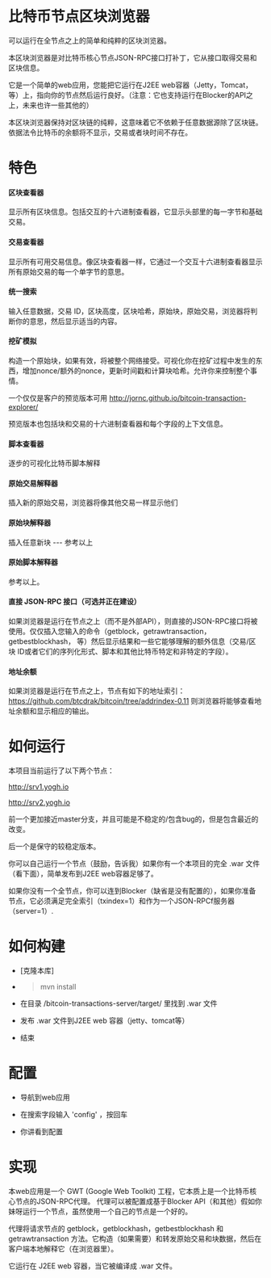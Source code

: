 # 比特币节点区块浏览器

可以运行在全节点之上的简单和纯粹的区块浏览器。

本区块浏览器是对比特币核心节点JSON-RPC接口打补丁，它从接口取得交易和区块信息。

它是一个简单的web应用，您能把它运行在J2EE web容器（Jetty，Tomcat，等）上，指向你的节点然后运行良好。（注意：它也支持运行在Blocker的API之上，未来也许一些其他的）

本区块浏览器保持对区块链的纯粹，这意味着它不依赖于任意数据源除了区块链。依据法令比特币的余额将不显示，交易或者块时间不存在。

# 特色

#### 区块查看器

显示所有区块信息。包括交互的十六进制查看器，它显示头部里的每一字节和基础交易。

#### 交易查看器

显示所有可用交易信息。像区块查看器一样，它通过一个交互十六进制查看器显示所有原始交易的每一个单字节的意思。

#### 统一搜索

输入任意数据，交易 ID，区块高度，区块哈希，原始块，原始交易，浏览器将判断你的意思，然后显示适当的内容。

#### 挖矿模拟

构造一个原始块，如果有效，将被整个网络接受。可视化你在挖矿过程中发生的东西，增加nonce/额外的nonce，更新时间戳和计算块哈希。允许你来控制整个事情。

一个仅仅是客户的预览版本可用 http://jornc.github.io/bitcoin-transaction-explorer/

预览版本也包括块和交易的十六进制查看器和每个字段的上下文信息。

#### 脚本查看器

逐步的可视化比特币脚本解释

#### 原始交易解释器

插入新的原始交易，浏览器将像其他交易一样显示他们

#### 原始块解释器

插入任意新块 --- 参考以上

#### 原始脚本解释器

参考以上。

#### 直接 JSON-RPC 接口（可选并正在建设）

如果浏览器是运行在节点之上（而不是外部API），则直接的JSON-RPC接口将被使用。仅仅插入您输入的命令（getblock，getrawtransaction，getbestblockhash， 等）然后显示结果和一些它能够理解的额外信息（交易/区块 ID或者它们的序列化形式、脚本和其他比特币特定和非特定的字段）。

#### 地址余额

如果浏览器是运行在节点之上，节点有如下的地址索引：https://github.com/btcdrak/bitcoin/tree/addrindex-0.11 则浏览器将能够查看地址余额和显示相应的输出。

# 如何运行

本项目当前运行了以下两个节点：

http://srv1.yogh.io

http://srv2.yogh.io

前一个更加接近master分支，并且可能是不稳定的/包含bug的，但是包含最近的改变。

后一个是保守的较稳定版本。

你可以自己运行一个节点（鼓励，告诉我）如果你有一个本项目的完全 .war 文件（看下面），简单发布到J2EE web容器足够了。

如果你没有一个全节点，你可以连到Blocker（缺省是没有配置的），如果你准备节点，它必须满足完全索引（txindex=1）和作为一个JSON-RPCf服务器（server=1）.

# 如何构建

- [克隆本库]

- > mvn install

- 在目录 /bitcoin-transactions-server/target/ 里找到 .war 文件

- 发布 .war 文件到J2EE web 容器（jetty、tomcat等）

- 结束

# 配置

- 导航到web应用

- 在搜索字段输入 'config' ，按回车

- 你讲看到配置

# 实现

本web应用是一个 GWT (Google Web Toolkit) 工程，它本质上是一个比特币核心节点的JSON-RPC代理。
代理可以被配置成基于Blocker API（和其他）假如你妹呀运行一个节点，虽然使用一个自己的节点是一个好的。

代理将请求节点的 getblock，getblockhash，getbestblockhash 和 getrawtransaction 方法。它构造（如果需要）和转发原始交易和块数据，然后在客户端本地解释它（在浏览器里）。

它运行在 J2EE web 容器，当它被编译成 .war 文件。
